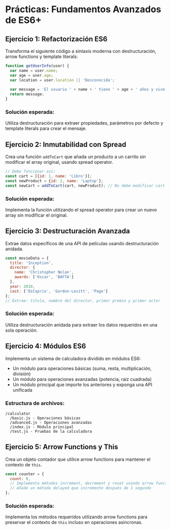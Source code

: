 # Prácticas: Fundamentos Avanzados de ES6+

## Ejercicio 1: Refactorización ES6

Transforma el siguiente código a sintaxis moderna con destructuración, arrow functions y template literals:

```javascript
function getUserInfo(user) {
  var name = user.name;
  var age = user.age;
  var location = user.location || 'Desconocida';
  
  var message = 'El usuario ' + name + ' tiene ' + age + ' años y vive en ' + location;
  return message;
}
```

### Solución esperada:
Utiliza destructuración para extraer propiedades, parámetros por defecto y template literals para crear el mensaje.

## Ejercicio 2: Inmutabilidad con Spread

Crea una función `addToCart` que añada un producto a un carrito sin modificar el array original, usando spread operator.

```javascript
// Debe funcionar así:
const cart = [{id: 1, name: 'Libro'}];
const newProduct = {id: 2, name: 'Laptop'};
const newCart = addToCart(cart, newProduct); // No debe modificar cart original
```

### Solución esperada:
Implementa la función utilizando el spread operator para crear un nuevo array sin modificar el original.

## Ejercicio 3: Destructuración Avanzada

Extrae datos específicos de una API de películas usando destructuración anidada.

```javascript
const movieData = {
  title: 'Inception',
  director: {
    name: 'Christopher Nolan',
    awards: ['Oscar', 'BAFTA']
  },
  year: 2010,
  cast: ['DiCaprio', 'Gordon-Levitt', 'Page']
};
// Extrae: título, nombre del director, primer premio y primer actor
```

### Solución esperada:
Utiliza destructuración anidada para extraer los datos requeridos en una sola operación.

## Ejercicio 4: Módulos ES6

Implementa un sistema de calculadora dividido en módulos ES6:
- Un módulo para operaciones básicas (suma, resta, multiplicación, división)
- Un módulo para operaciones avanzadas (potencia, raíz cuadrada)
- Un módulo principal que importe los anteriores y exponga una API unificada

### Estructura de archivos:
```
/calculator
  /basic.js - Operaciones básicas
  /advanced.js - Operaciones avanzadas
  /index.js - Módulo principal
  /test.js - Pruebas de la calculadora
```

## Ejercicio 5: Arrow Functions y This

Crea un objeto contador que utilice arrow functions para mantener el contexto de `this`.

```javascript
const counter = {
  count: 0,
  // Implementa métodos increment, decrement y reset usando arrow functions
  // Añade un método delayed que incremente después de 1 segundo
};
```

### Solución esperada:
Implementa los métodos requeridos utilizando arrow functions para preservar el contexto de `this` incluso en operaciones asíncronas.
